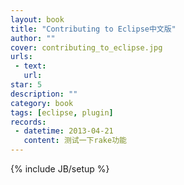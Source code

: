 ```yaml
---
layout: book
title: "Contributing to Eclipse中文版"
author: ""
cover: contributing_to_eclipse.jpg
urls: 
 - text: 
   url: 
star: 5
description: ""
category: book
tags: [eclipse, plugin]
records: 
 - datetime: 2013-04-21 
   content: 测试一下rake功能 
---
```

{% include JB/setup %}
